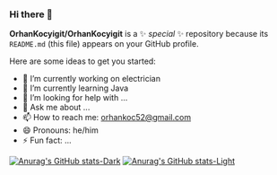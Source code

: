 ### Hi there 👋


**OrhanKocyigit/OrhanKocyigit** is a ✨ _special_ ✨ repository because its `README.md` (this file) appears on your GitHub profile.

Here are some ideas to get you started:

- 🔭 I’m currently working on electrician
- 🌱 I’m currently learning Java
- 🤔 I’m looking for help with ...
- 💬 Ask me about ...
- 📫 How to reach me: orhankoc52@gmail.com
- 😄 Pronouns: he/him
- ⚡ Fun fact: ...

[![Anurag's GitHub stats-Dark](https://github-readme-stats.vercel.app/api?username=OrhanKocyigit&show_icons=true&theme=dark#gh-dark-mode-only)](https://github.com/OrhanKocyigit/github-readme-stats#gh-dark-mode-only)
[![Anurag's GitHub stats-Light](https://github-readme-stats.vercel.app/api?username=OrhanKocyigit&show_icons=true&theme=default#gh-light-mode-only)](https://github.com/OrhanKocyigit/github-readme-stats#gh-light-mode-only)
